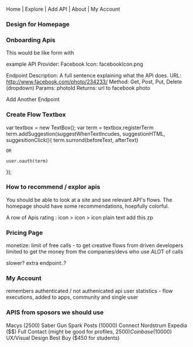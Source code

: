 Home | Explore | Add API | About | My Account

### Design for Homepage
### Onboarding Apis 
This would be like form with

example
API Provider: Facebook
Icon: facebookIcon.png

Endpoint
Description: A full sentence explaining what the API does. 
URL: http://www.facebook.com/photo/234233/
Method: Get, Post, Put, Delete (dropdown)
Params: photoId
Returns: url to facebook photo

Add Another Endpoint

### Create Flow Textbox
var textbox = new TextBox();
var term = textbox.registerTerm
term.addSuggestion(suggestWhenTextIncudes, suggestionHTML, suggesitionClick(){
    term.surrond(beforeText, afterText)

    OR

    user.oauth(term)
});


### How to recommend / explor apis
You should be able to look at a site and see relevant API's flows.
The homepage should have some recommendations, hoepfully colorful.

A row of Apis
    rating : icon > icon > icon plain text add this zp

### Pricing Page
monetize: 
limit of free calls - to get creative flows from driven developers
limited to get the money from the companies/devs who use ALOT of calls

slower? extra endpoint..?

### My Account
remembers authenticated / not authenicated api
user statistics - flow executions, added to apps,  community and single user

### APIS from sposors we should use
Macys (2500)
Saber
Gun
Spark Posts (10000)
Connect
Nordstrum
Expedia ($$)
Full Contact (might be good for profiles, $2500)
Coinbase ($10000)
UX/Visual Design
Best Buy ($450 for students) 
